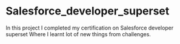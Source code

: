 # Salesforce_developer_superset
In this project I completed my certification on Salesforce developer superset Where I learnt lot of new things from challenges.
